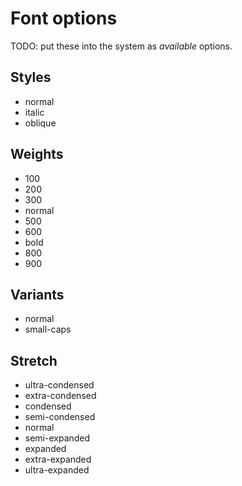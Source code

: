 # Font options

TODO: put these into the system as *available* options.

## Styles

* normal
* italic
* oblique

## Weights

* 100
* 200
* 300
* normal
* 500
* 600
* bold
* 800
* 900

## Variants

* normal
* small-caps

## Stretch

* ultra-condensed
* extra-condensed
* condensed
* semi-condensed
* normal
* semi-expanded
* expanded
* extra-expanded
* ultra-expanded
